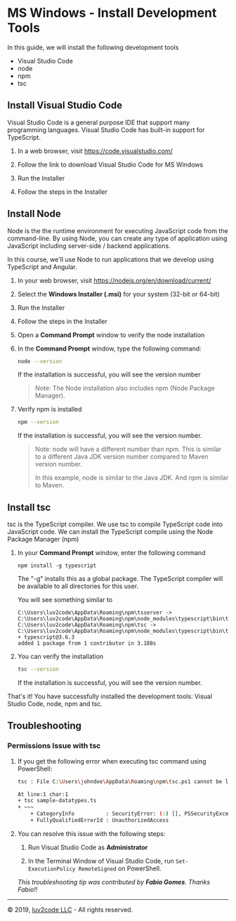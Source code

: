 # MS Windows - Install Development Tools

In this guide, we will install the following development tools

* Visual Studio Code
* node
* npm
* tsc

## Install Visual Studio Code
Visual Studio Code is a general purpose IDE that support many programming languages. Visual Studio Code has built-in support for TypeScript.

1. In a web browser, visit https://code.visualstudio.com/
2. Follow the link to download Visual Studio Code for MS Windows

3. Run the Installer

4. Follow the steps in the Installer


## Install Node
Node is the the runtime environment for executing JavaScript code from the command-line. By using Node, you can create any type of application using JavaScript including server-side / backend applications.

In this course, we'll use Node to run applications that we develop using TypeScript and Angular.

1. In your web browser, visit https://nodejs.org/en/download/current/

2. Select the **Windows Installer (.msi)** for your system (32-bit or 64-bit)

3. Run the Installer

4. Follow the steps in the Installer

5. Open a **Command Prompt** window to verify the node installation

6. In the **Command Prompt** window, type the following command: 

    ```bash
    node --version
    ```

   If the installation is successful, you will see the version number

   > Note: The Node installation also includes npm (Node Package Manager).

3. Verify npm is installed

    ```bash
    npm --version
    ```

   If the installation is successful, you will see the version number. 

   > Note: node will have a different number than npm. This is similar to a different Java JDK version number compared to Maven version number.
   >
   > In this example, node is similar to the Java JDK.  And npm is similar to Maven.

## Install tsc
tsc is the TypeScript compiler. We use tsc to compile TypeScript code into JavaScript code. We can install the TypeScript compile using the Node Package Manager (npm)

1. In your **Command Prompt** window, enter the following command

    ```
    npm install -g typescript
    ```

   The "-g" installs this as a global package. The TypeScript compiler will be available to all directories for this user.

   You will see something similar to

    ```
    C:\Users\luv2code\AppData\Roaming\npm\tsserver -> C:\Users\luv2code\AppData\Roaming\npm\node_modules\typescript\bin\tsserver
    C:\Users\luv2code\AppData\Roaming\npm\tsc -> C:\Users\luv2code\AppData\Roaming\npm\node_modules\typescript\bin\tsc
    + typescript@3.6.3
    added 1 package from 1 contributor in 3.188s
    ```

2. You can verify the installation

    ```bash
    tsc --version
    ```

   If the installation is successful, you will see the version number.

That's it! You have successfully installed the development tools: Visual Studio Code, node, npm and tsc.

## Troubleshooting

### Permissions Issue with tsc

1. If you get the following error when executing tsc command using PowerShell:

    ```bash
    tsc : File C:\Users\johndoe\AppData\Roaming\npm\tsc.ps1 cannot be loaded because running scripts is disabled on this system. For more information, see about_Execution_Policies at https:/go.microsoft.com/fwlink/?LinkID=135170.

    At line:1 char:1
    + tsc sample-datatypes.ts
    + ~~~
        + CategoryInfo          : SecurityError: (:) [], PSSecurityException
        + FullyQualifiedErrorId : UnauthorizedAccess
    ```

2. You can resolve this issue with the following steps:

    1. Run Visual Studio Code as **Administrator**

    2. In the Terminal Window of Visual Studio Code, run `Set-ExecutionPolicy RemoteSigned` on PowerShell.

    *This troubleshooting tip was contributed by **Fabio Gomes**. Thanks Fabio!!*



---
&copy; 2019, [luv2code LLC](http://www.luv2code.com) - All rights reserved.
